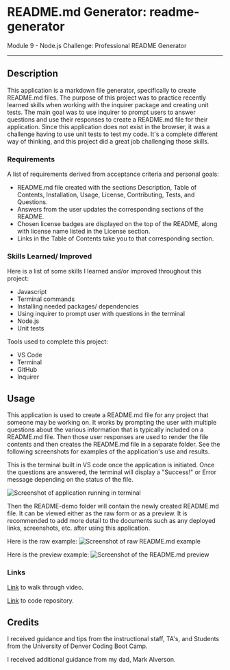 # README.md Generator: readme-generator

Module 9 - Node.js Challenge: Professional README Generator

---

## Description
This application is a markdown file generator, specifically to create README.md files. The purpose of this project was to practice recently learned skills when working with the inquirer package and creating unit tests. The main goal was to use inquirer to prompt users to answer questions and use their responses to create a README.md file for their application. Since this application does not exist in the browser, it was a challenge having to use unit tests to test my code. It's a complete different way of thinking, and this project did a great job challenging those skills.

### Requirements

A list of requirements derived from acceptance criteria and personal goals:

- README.md file created with the sections Description, Table of Contents, Installation, Usage, License, Contributing, Tests, and Questions. 
- Answers from the user updates the corresponding sections of the README.
- Chosen license badges are displayed on the top of the README, along with license name listed in the License section.
- Links in the Table of Contents take you to that corresponding section.


### Skills Learned/ Improved

Here is a list of some skills I learned and/or improved throughout this project:

- Javascript
- Terminal commands
- Installing needed packages/ dependencies
- Using inquirer to prompt user with questions in the terminal
- Node.js
- Unit tests

Tools used to complete this project:

- VS Code
- Terminal
- GitHub
- Inquirer

## Usage

This application is used to create a README.md file for any project that someone may be working on. It works by prompting the user with multiple questions about the various information that is typically included on a README.md file. Then those user responses are used to render the file contents and then creates the README.md file in a separate folder. See the following screenshots for examples of the application's use and results.

This is the terminal built in VS code once the application is initiated. Once the questions are answered, the terminal will display a "Success!" or Error message depending on the status of the file.

![Screenshot of application running in terminal]()

Then the README-demo folder will contain the newly created README.md file. It can be viewed either as the raw form or as a preview. It is recommended to add more detail to the documents such as any deployed links, screenshots, etc. after using this application.

Here is the raw example:
![Screenshot of raw README.md example]()

Here is the preview example:
![Screenshot of the README.md preview]()

### Links

[Link]() to walk through video.

[Link](https://github.com/alverson98/readme-generator) to code repository.

## Credits

I received guidance and tips from the instructional staff, TA's, and Students from the University of Denver Coding Boot Camp.

I received additional guidance from my dad, Mark Alverson.
